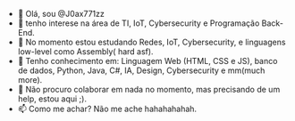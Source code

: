 - 👋 Olá, sou @J0ax771zz
- 👀 tenho interese na área de TI, IoT, Cybersecurity e Programação Back-End.
- 🌱 No momento estou estudando Redes, IoT, Cybersecurity, e linguagens low-level como Assembly( hard asf).
- 🧠 Tenho conhecimento em: Linguagem Web (HTML, CSS e JS), banco de dados, Python, Java, C#, IA, Design, Cybersecurity e mm(much more).
- 💞️ Não procuro colaborar em nada no momento, mas precisando de um help, estou aqui ;).
- 📫 Como me achar? Não me ache hahahahahah.

<!---
J0ax771zz/J0ax771zz is a ✨ special ✨ repository because its `README.md` (this file) appears on your GitHub profile.
You can click the Preview link to take a look at your changes.
--->
